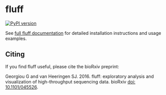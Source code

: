 fluff
=====

[![PyPI version](https://badge.fury.io/py/biofluff.svg)](https://badge.fury.io/py/biofluff)

See [full fluff documentation](http://fluff.readthedocs.org/) for detailed installation instructions and usage examples.

Citing
------

If you find fluff useful, please cite the bioRxiv preprint: 

Georgiou G and van Heeringen SJ. 2016. fluff: exploratory analysis and visualization of high-throughput sequencing data. bioRxiv [doi: 10.1101/045526](http://dx.doi.org/10.1101/045526).
